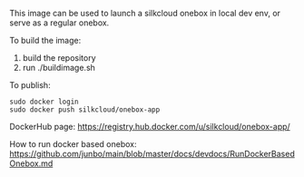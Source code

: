 This image can be used to launch a silkcloud onebox in local dev env, or serve as a regular onebox.

To build the image:
1. build the repository
2. run ./buildimage.sh

To publish:

```
sudo docker login
sudo docker push silkcloud/onebox-app
```

DockerHub page: https://registry.hub.docker.com/u/silkcloud/onebox-app/

How to run docker based onebox: https://github.com/junbo/main/blob/master/docs/devdocs/RunDockerBasedOnebox.md
